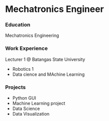 # Mechatronics Engineer

### Education 
Mechatronics Engineering

### Work Experience
Lecturer 1 @ Batangas State University
- Robotics 1
- Data cience and MAchine Learning

### Projects
- Python GUI
- Machine Learning project
- Data Science
- Data Visualization

